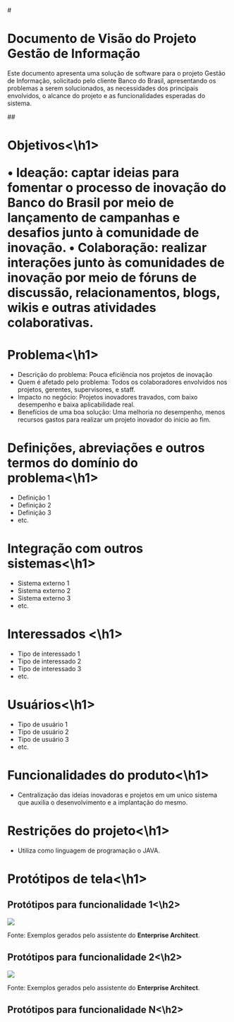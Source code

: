#<h1> Documento de Visão do Projeto Gestão de Informação</h1>

Este documento apresenta uma solução de software para o projeto Gestão de Informação, solicitado pelo cliente Banco do Brasil, 
apresentando os problemas a serem solucionados, as necessidades dos principais envolvidos, o alcance do projeto e as funcionalidades 
esperadas do sistema.

##<h1> Objetivos<\h1>

• Ideação: captar ideias para fomentar o processo de inovação do
Banco do Brasil por meio de lançamento de campanhas e desafios junto à
comunidade de inovação.
• Colaboração: realizar interações junto às comunidades de inovação por
meio de fóruns de discussão, relacionamentos, blogs, wikis e outras
atividades colaborativas.



## <h1>Problema<\h1>

* Descrição do problema: Pouca eficiência nos projetos de inovação
* Quem é afetado pelo problema: Todos os colaboradores envolvidos nos projetos, gerentes, supervisores, e staff.
* Impacto no negócio: Projetos inovadores travados, com baixo desempenho e baixa aplicabilidade real.
* Benefícios de uma boa solução: Uma melhoria no desempenho, menos recursos gastos para realizar um projeto inovador do inicio ao fim.

## <h1>Definições, abreviações e outros termos do domínio do problema<\h1>

* Definição 1
* Definição 2
* Definição 3
* etc.

## <h1>Integração com outros sistemas<\h1>

* Sistema externo 1
* Sistema externo 2
* Sistema externo 3
* etc.
 
## <h1>Interessados <\h1>

* Tipo de interessado 1
* Tipo de interessado 2
* Tipo de interessado 3
* etc.

## <h1>Usuários<\h1>

* Tipo de usuário 1
* Tipo de usuário 2
* Tipo de usuário 3
* etc.

## <h1>Funcionalidades do produto<\h1>

* Centralização das ideias inovadoras e projetos em um unico sistema que auxilia o desenvolvimento e a implantação do mesmo.


## <h1>Restrições do projeto<\h1>

* Utiliza como linguagem de programação o JAVA.

## <h1>Protótipos de tela<\h1>

### <h2>Protótipos para funcionalidade 1<\h2>

![](proto1.png)

Fonte: Exemplos gerados pelo assistente do **Enterprise Architect**.

### <h2>Protótipos para funcionalidade 2<\h2>

![](proto2.png)

Fonte: Exemplos gerados pelo assistente do **Enterprise Architect**.

### <h2>Protótipos para funcionalidade N<\h2>

